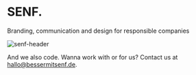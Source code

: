 # SENF.
Branding, communication and design for responsible companies

![senf-header](https://github.com/bessermitsenf/.github/assets/395617/02a55563-bdc5-4064-8fad-c84fc68aedac)

And we also code. Wanna work with or for us? Contact us at <hallo@bessermitsenf.de>.
